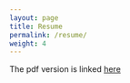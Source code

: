 ```yaml
---
layout: page
title: Resume
permalink: /resume/
weight: 4
---
```


The pdf version is linked [here](https://drive.google.com/file/d/1JcoebM5U7vhkR0q9N3jbmViUdmbNZFOl/view?usp=sharing)

